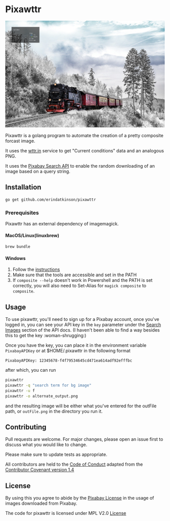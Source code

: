 # Pixawttr

![example image of a train in a snowy landscape with a composite addition of current conditions in Golden, CO, USA at a random time](assets/main_img.png)

Pixawttr is a golang program to automate the creation of a pretty composite forcast image.

It uses the [wttr.in](https://wttr.in) service to get "Current conditions" data and an analogous PNG.

It uses the [Pixabay Search API](https://pixabay.com/api/docs/#api_search_images) to enable the random downloading of an image based on a query string.

## Installation

```bash
go get github.com/erindatkinson/pixawttr
```

### Prerequisites

Pixawttr has an external dependency of imagemagick.

#### MacOS/Linux(linuxbrew)

```bash
brew bundle
```

#### Windows

1. Follow the [instructions](https://imagemagick.org/script/download.php#windows)
1. Make sure that the tools are accessible and set in the PATH
  1. If `composite --help` doesn't work in Powershell and the PATH is set correctly, you will also need to Set-Alias for `magick composite` to `composite`.

## Usage

To use pixawttr, you'll need to sign up for a Pixabay account, once you've logged in, you can see your API key in the `key` parameter under the [Search Images](https://pixabay.com/api/docs/#api_search_images) section of the API docs. (I haven't been able to find a way besides this to get the key :woman-shrugging:)

Once you have the key, you can place it in the environment variable `PixabayAPIKey` or at $HOME/.pixawttr in the following format

```text
PixabayAPIKey: 12345678-f4f79534645cd471ea614adf92efffbc
```

after which, you can run

```bash
pixawttr
pixawttr -q "search term for bg image"
pixawttr -u f
pixawttr -o alternate_output.png
```

and the resulting image will be either what you've entered for the outFile path, or `outFile.png` in the directory you run it.

## Contributing
Pull requests are welcome. For major changes, please open an issue first to discuss what you would like to change.

Please make sure to update tests as appropriate.

All contributors are held to the [Code of Conduct](docs/CODE_OF_CONDUCT.md) adapted from the [Contributor Covenant version 1.4](https://www.contributor-covenant.org/version/1/4/code-of-conduct.html)

## License
By using this you agree to abide by the [Pixabay License](https://pixabay.com/service/license/) in the usage of images downloaded from Pixabay.

The code for pixawttr is licensed under MPL V2.0 [License](LICENSE)